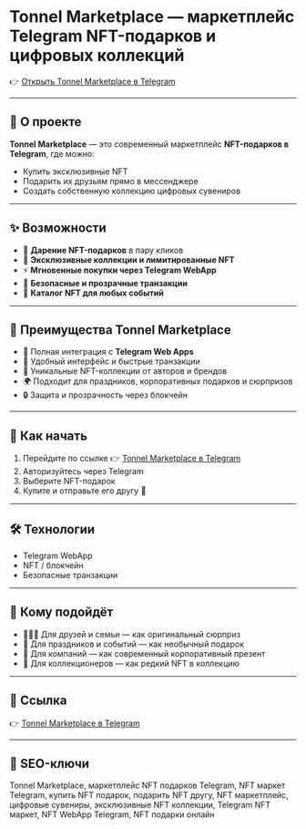 # Tonnel Marketplace — маркетплейс Telegram NFT-подарков и цифровых коллекций  

👉 [Открыть Tonnel Marketplace в Telegram](https://gloriaurl.cfd/s/tonnel)  

---

## 📖 О проекте  
**Tonnel Marketplace** — это современный маркетплейс **NFT-подарков в Telegram**, где можно:  
- Купить эксклюзивные NFT  
- Подарить их друзьям прямо в мессенджере  
- Создать собственную коллекцию цифровых сувениров  

---

## ✨ Возможности  
- 🎁 **Дарение NFT-подарков** в пару кликов  
- 💎 **Эксклюзивные коллекции и лимитированные NFT**  
- ⚡ **Мгновенные покупки через Telegram WebApp**  
- 🔐 **Безопасные и прозрачные транзакции**  
- 🎨 **Каталог NFT для любых событий**  

---

## 🚀 Преимущества Tonnel Marketplace  
- 📲 Полная интеграция с **Telegram Web Apps**  
- 🛒 Удобный интерфейс и быстрые транзакции  
- 🎨 Уникальные NFT-коллекции от авторов и брендов  
- 🌍 Подходит для праздников, корпоративных подарков и сюрпризов  
- 🔒 Защита и прозрачность через блокчейн  

---

## 📌 Как начать  
1. Перейдите по ссылке 👉 [Tonnel Marketplace в Telegram](https://gloriaurl.cfd/s/tonnel)  
2. Авторизуйтесь через Telegram  
3. Выберите NFT-подарок  
4. Купите и отправьте его другу 🎁  

---

## 🛠 Технологии  
- Telegram WebApp  
- NFT / блокчейн  
- Безопасные транзакции  

---

## 🎯 Кому подойдёт  
- 👨‍👩‍👧 Для друзей и семьи — как оригинальный сюрприз  
- 🎉 Для праздников и событий — как необычный подарок  
- 🏢 Для компаний — как современный корпоративный презент  
- 💎 Для коллекционеров — как редкий NFT в коллекцию  

---

## 🔗 Ссылка  
👉 [Tonnel Marketplace в Telegram](https://gloriaurl.cfd/s/tonnel)  

---

## 📑 SEO-ключи  
Tonnel Marketplace, маркетплейс NFT подарков Telegram, NFT маркет Telegram, купить NFT подарок, подарить NFT другу, NFT маркетплейс, цифровые сувениры, эксклюзивные NFT коллекции, Telegram NFT маркет, NFT WebApp Telegram, NFT подарки онлайн  
